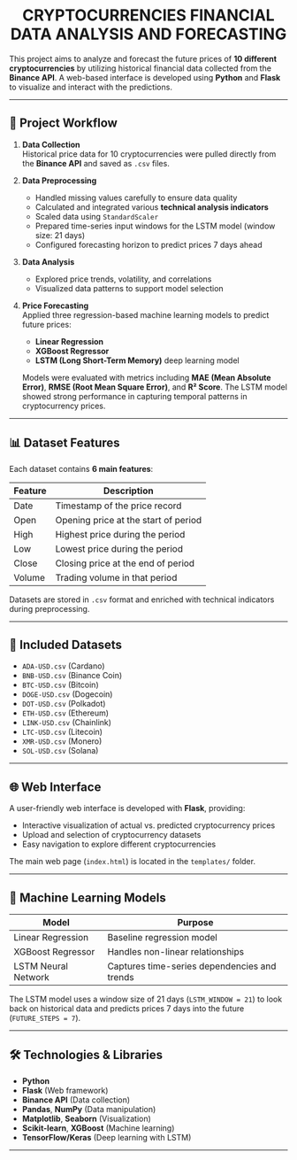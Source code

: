 <h1 align="center"> CRYPTOCURRENCIES FINANCIAL DATA ANALYSIS AND FORECASTING </h1>

This project aims to analyze and forecast the future prices of **10 different cryptocurrencies** by utilizing historical financial data collected from the **Binance API**. A web-based interface is developed using **Python** and **Flask** to visualize and interact with the predictions.

---

## 🔄 Project Workflow

1. **Data Collection**  
   Historical price data for 10 cryptocurrencies were pulled directly from the **Binance API** and saved as `.csv` files.

2. **Data Preprocessing**  
   - Handled missing values carefully to ensure data quality  
   - Calculated and integrated various **technical analysis indicators**  
   - Scaled data using `StandardScaler`  
   - Prepared time-series input windows for the LSTM model (window size: 21 days)  
   - Configured forecasting horizon to predict prices 7 days ahead

3. **Data Analysis**  
   - Explored price trends, volatility, and correlations  
   - Visualized data patterns to support model selection  

4. **Price Forecasting**  
   Applied three regression-based machine learning models to predict future prices:  
   - **Linear Regression**  
   - **XGBoost Regressor**  
   - **LSTM (Long Short-Term Memory)** deep learning model  

   Models were evaluated with metrics including **MAE (Mean Absolute Error)**, **RMSE (Root Mean Square Error)**, and **R² Score**. The LSTM model showed strong performance in capturing temporal patterns in cryptocurrency prices.

---

## 📊 Dataset Features

Each dataset contains **6 main features**:

| Feature | Description                          |
|---------|------------------------------------|
| Date    | Timestamp of the price record       |
| Open    | Opening price at the start of period|
| High    | Highest price during the period     |
| Low     | Lowest price during the period      |
| Close   | Closing price at the end of period  |
| Volume  | Trading volume in that period       |

Datasets are stored in `.csv` format and enriched with technical indicators during preprocessing.

---

## 📁 Included Datasets

- `ADA-USD.csv` (Cardano)  
- `BNB-USD.csv` (Binance Coin)  
- `BTC-USD.csv` (Bitcoin)  
- `DOGE-USD.csv` (Dogecoin)  
- `DOT-USD.csv` (Polkadot)  
- `ETH-USD.csv` (Ethereum)  
- `LINK-USD.csv` (Chainlink)  
- `LTC-USD.csv` (Litecoin)  
- `XMR-USD.csv` (Monero)  
- `SOL-USD.csv` (Solana)  

---


## 🌐 Web Interface

A user-friendly web interface is developed with **Flask**, providing:

- Interactive visualization of actual vs. predicted cryptocurrency prices  
- Upload and selection of cryptocurrency datasets  
- Easy navigation to explore different cryptocurrencies  

The main web page (`index.html`) is located in the `templates/` folder.

---

## 🧠 Machine Learning Models

| Model              | Purpose                                |
|--------------------|---------------------------------------|
| Linear Regression   | Baseline regression model              |
| XGBoost Regressor   | Handles non-linear relationships       |
| LSTM Neural Network | Captures time-series dependencies and trends |

The LSTM model uses a window size of 21 days (`LSTM_WINDOW = 21`) to look back on historical data and predicts prices 7 days into the future (`FUTURE_STEPS = 7`).

---

## 🛠️ Technologies & Libraries

- **Python**  
- **Flask** (Web framework)  
- **Binance API** (Data collection)  
- **Pandas**, **NumPy** (Data manipulation)  
- **Matplotlib**, **Seaborn** (Visualization)  
- **Scikit-learn**, **XGBoost** (Machine learning)  
- **TensorFlow/Keras** (Deep learning with LSTM)  

---


